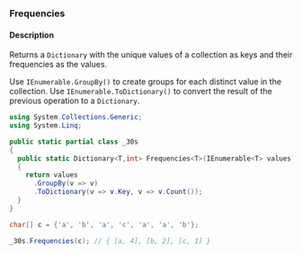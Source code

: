 ### Frequencies

#### Description
Returns a `Dictionary` with the unique values of a collection as keys and their frequencies as the values.

Use `IEnumerable.GroupBy()` to create groups for each distinct value in the collection.
Use `IEnumerable.ToDictionary()` to convert the result of the previous operation to a `Dictionary`.

```csharp
using System.Collections.Generic;
using System.Linq;

public static partial class _30s 
{
  public static Dictionary<T,int> Frequencies<T>(IEnumerable<T> values)
  {
    return values
      .GroupBy(v => v)
      .ToDictionary(v => v.Key, v => v.Count());
  }
}
```

```csharp
char[] c = {'a', 'b', 'a', 'c', 'a', 'a', 'b'}; 

_30s.Frequencies(c); // { [a, 4], [b, 2], [c, 1] }
```
